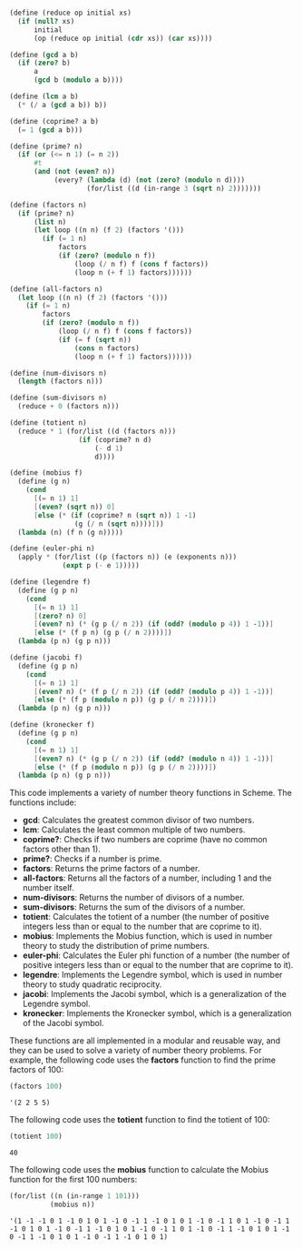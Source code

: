 ```scheme

(define (reduce op initial xs)
  (if (null? xs)
      initial
      (op (reduce op initial (cdr xs)) (car xs))))

(define (gcd a b)
  (if (zero? b)
      a
      (gcd b (modulo a b))))

(define (lcm a b)
  (* (/ a (gcd a b)) b))

(define (coprime? a b)
  (= 1 (gcd a b)))

(define (prime? n)
  (if (or (<= n 1) (= n 2))
      #t
      (and (not (even? n))
           (every? (lambda (d) (not (zero? (modulo n d))))
                   (for/list ((d (in-range 3 (sqrt n) 2)))))))

(define (factors n)
  (if (prime? n)
      (list n)
      (let loop ((n n) (f 2) (factors '()))
        (if (= 1 n)
            factors
            (if (zero? (modulo n f))
                (loop (/ n f) f (cons f factors))
                (loop n (+ f 1) factors))))))

(define (all-factors n)
  (let loop ((n n) (f 2) (factors '()))
    (if (= 1 n)
        factors
        (if (zero? (modulo n f))
            (loop (/ n f) f (cons f factors))
            (if (= f (sqrt n))
                (cons n factors)
                (loop n (+ f 1) factors))))))

(define (num-divisors n)
  (length (factors n)))

(define (sum-divisors n)
  (reduce + 0 (factors n)))

(define (totient n)
  (reduce * 1 (for/list ((d (factors n)))
                 (if (coprime? n d)
                     (- d 1)
                     d))))

(define (mobius f)
  (define (g n)
    (cond
      [(= n 1) 1]
      [(even? (sqrt n)) 0]
      [else (* (if (coprime? n (sqrt n)) 1 -1)
                (g (/ n (sqrt n))))]))
  (lambda (n) (f n (g n)))))

(define (euler-phi n)
  (apply * (for/list ((p (factors n)) (e (exponents n)))
             (expt p (- e 1)))))

(define (legendre f)
  (define (g p n)
    (cond
      [(= n 1) 1]
      [(zero? n) 0]
      [(even? n) (* (g p (/ n 2)) (if (odd? (modulo p 4)) 1 -1))]
      [else (* (f p n) (g p (/ n 2))))])
  (lambda (p n) (g p n)))

(define (jacobi f)
  (define (g p n)
    (cond
      [(= n 1) 1]
      [(even? n) (* (f p (/ n 2)) (if (odd? (modulo p 4)) 1 -1))]
      [else (* (f p (modulo n p)) (g p (/ n 2))))])
  (lambda (p n) (g p n)))

(define (kronecker f)
  (define (g p n)
    (cond
      [(= n 1) 1]
      [(even? n) (* (g p (/ n 2)) (if (odd? (modulo n 4)) 1 -1))]
      [else (* (f p (modulo n p)) (g p (/ n 2))))])
  (lambda (p n) (g p n)))

```

This code implements a variety of number theory functions in Scheme. The functions include:

* **gcd**: Calculates the greatest common divisor of two numbers.
* **lcm**: Calculates the least common multiple of two numbers.
* **coprime?**: Checks if two numbers are coprime (have no common factors other than 1).
* **prime?**: Checks if a number is prime.
* **factors**: Returns the prime factors of a number.
* **all-factors**: Returns all the factors of a number, including 1 and the number itself.
* **num-divisors**: Returns the number of divisors of a number.
* **sum-divisors**: Returns the sum of the divisors of a number.
* **totient**: Calculates the totient of a number (the number of positive integers less than or equal to the number that are coprime to it).
* **mobius**: Implements the Mobius function, which is used in number theory to study the distribution of prime numbers.
* **euler-phi**: Calculates the Euler phi function of a number (the number of positive integers less than or equal to the number that are coprime to it).
* **legendre**: Implements the Legendre symbol, which is used in number theory to study quadratic reciprocity.
* **jacobi**: Implements the Jacobi symbol, which is a generalization of the Legendre symbol.
* **kronecker**: Implements the Kronecker symbol, which is a generalization of the Jacobi symbol.

These functions are all implemented in a modular and reusable way, and they can be used to solve a variety of number theory problems. For example, the following code uses the **factors** function to find the prime factors of 100:

```scheme
(factors 100)
```

```
'(2 2 5 5)
```

The following code uses the **totient** function to find the totient of 100:

```scheme
(totient 100)
```

```
40
```

The following code uses the **mobius** function to calculate the Mobius function for the first 100 numbers:

```scheme
(for/list ((n (in-range 1 101)))
          (mobius n))
```

```
'(1 -1 -1 0 1 -1 0 1 0 1 -1 0 -1 1 -1 0 1 0 1 -1 0 -1 1 0 1 -1 0 -1 1 -1 0 1 0 1 -1 0 -1 1 -1 0 1 0 1 -1 0 -1 1 0 1 -1 0 -1 1 -1 0 1 0 1 -1 0 -1 1 -1 0 1 0 1 -1 0 -1 1 -1 0 1 0 1)
```